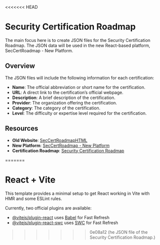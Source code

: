 <<<<<<< HEAD
# Security Certification Roadmap

The main focus here is to create JSON files for the Security Certification Roadmap. The JSON data will be used in the new React-based platform, SecCertRoadmap - New Platform.

## Overview

The JSON files will include the following information for each certification:

- **Name**: The official abbreviation or short name for the certification.
- **URL**: A direct link to the certification’s official webpage.
- **Description**: A brief description of the certification.
- **Provider**: The organization offering the certification.
- **Category**: The category of the certification.
- **Level**: The difficulty or expertise level required for the certification.

## Resources

- **Old Website**: [SecCertRoadmapHTML](https://github.com/PaulJerimy/SecCertRoadmapHTML)
- **New Platform**: [SecCertRoadmap - New Platform](https://github.com/PaulJerimy/SecCertRoadmap/tree/dev)
- **Certification Roadmap**: [Security Certification Roadmap](https://pauljerimy.com/security-certification-roadmap/)

=======
# React + Vite

This template provides a minimal setup to get React working in Vite with HMR and some ESLint rules.

Currently, two official plugins are available:

- [@vitejs/plugin-react](https://github.com/vitejs/vite-plugin-react/blob/main/packages/plugin-react/README.md) uses [Babel](https://babeljs.io/) for Fast Refresh
- [@vitejs/plugin-react-swc](https://github.com/vitejs/vite-plugin-react-swc) uses [SWC](https://swc.rs/) for Fast Refresh
>>>>>>> 0e08a12 (he JSON file of the Security Certification Roadmap.)
